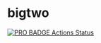 # bigtwo
[![PRO BADGE Actions Status](https://github.com/MGC3/bigtwo/workflows/Go/badge.svg)](https://github.com/MGC3/bigtwo/actions)
